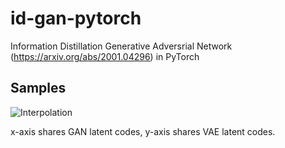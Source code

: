 # id-gan-pytorch
Information Distillation Generative Adversrial Network (https://arxiv.org/abs/2001.04296) in PyTorch


## Samples

![Interpolation](sample_interpolate.png)

x-axis shares GAN latent codes, y-axis shares VAE latent codes.